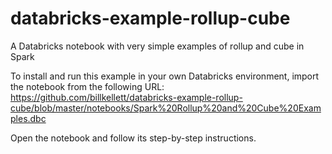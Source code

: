 # databricks-example-rollup-cube
A Databricks notebook with very simple examples of rollup and cube in Spark

To install and run this example in your own Databricks environment, import the notebook from the following URL: https://github.com/billkellett/databricks-example-rollup-cube/blob/master/notebooks/Spark%20Rollup%20and%20Cube%20Examples.dbc

Open the notebook and follow its step-by-step instructions.
